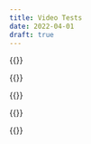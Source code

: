 ```yaml
---
title: Video Tests
date: 2022-04-01
draft: true
---
```


<!-- GIF -->
{{<tweet id="870042717589340160">}}

{{<tweet id="1513944715703504914">}}


<!-- Twitterdev announce v -->
{{<tweet id="1460323737035677698">}}

<!-- CraigWeekend -->
{{<tweet id="1509951833321578499">}}

<!-- FloodSocial (Potrait) -->
{{<tweet id="869318041078820864" >}}

<!-- Dr strange (widescreen) -->
